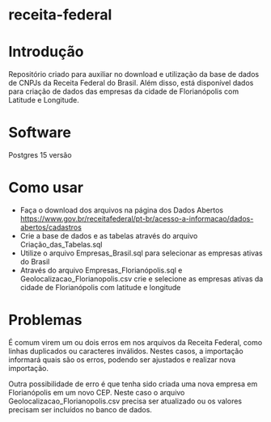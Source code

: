 # receita-federal
 
# Introdução
Repositório criado para auxiliar no download e utilização da base de dados de CNPJs da Receita Federal do Brasil. Além disso, está disponível dados para criação de dados das empresas da cidade de Florianópolis com Latitude e Longitude.

# Software
Postgres 15 versão

# Como usar
- Faça o download dos arquivos na página dos Dados Abertos https://www.gov.br/receitafederal/pt-br/acesso-a-informacao/dados-abertos/cadastros
- Crie a base de dados e as tabelas através do arquivo Criação_das_Tabelas.sql
- Utilize o arquivo Empresas_Brasil.sql para selecionar as empresas ativas do Brasil
- Através do arquivo Empresas_Florianópolis.sql e Geolocalizacao_Florianopolis.csv crie e selecione as empresas ativas da cidade de Florianópolis com latitude e longitude

# Problemas
É comum virem um ou dois erros em nos arquivos da Receita Federal, como linhas duplicados ou caracteres inválidos. Nestes casos, a importação informará quais são os erros, podendo ser ajustados e realizar nova importação.

Outra possibilidade de erro é que tenha sido criada uma nova empresa em Florianópolis em um novo CEP. Neste caso o arquivo Geolocalizacao_Florianopolis.csv precisa ser atualizado ou os valores precisam ser incluídos no banco de dados.
